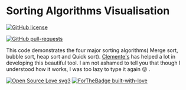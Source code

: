 # Sorting Algorithms Visualisation

[![GitHub license](https://img.shields.io/github/license/Naereen/StrapDown.js.svg)](https://github.com/Naereen/StrapDown.js/blob/master/LICENSE)

[![GitHub pull-requests](https://img.shields.io/github/issues-pr/Naereen/StrapDown.js.svg)](https://GitHub.com/Naereen/StrapDown.js/pull/)

This code demonstrates the four major sorting algorithms( Merge sort, bubble sort, heap sort and Quick sort). [Clemente's](https://github.com/clementmihailescu/Sorting-Visualizer-Tutorial) has helped a lot in developing this beautiful tool. I am not ashamed to tell you that though I understood how it works, I was too lazy to type it again :stuck_out_tongue_winking_eye: .

[![Open Source Love svg3](https://badges.frapsoft.com/os/v3/open-source.svg?v=103)](https://github.com/ellerbrock/open-source-badges/)
[![ForTheBadge built-with-love](http://ForTheBadge.com/images/badges/built-with-love.svg)](https://GitHub.com/Naereen/)
